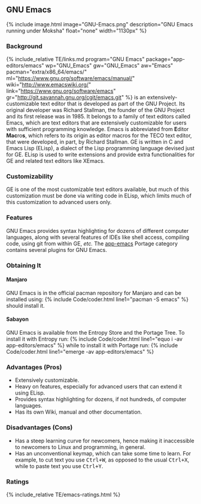 ## GNU Emacs
{% include image.html image="GNU-Emacs.png" description="GNU Emacs running under Moksha" float="none" width="1130px" %}

### Background
{% include_relative TE/links.md program="GNU Emacs" package="app-editors/emacs" wp="GNU_Emacs" gw="GNU_Emacs" aw="Emacs" pacman="extra/x86_64/emacs/" ml="https://www.gnu.org/software/emacs/manual/" wiki="http://www.emacswiki.org/" link="https://www.gnu.org/software/emacs" gr="http://git.savannah.gnu.org/cgit/emacs.git" %} is an extensively-customizable text editor that is developed as part of the GNU Project. Its original developer was Richard Stallman, the founder of the GNU Project and its first release was in 1985. It belongs to a family of text editors called Emacs, which are text editors that are extensively customizable for users with sufficient programming knowledge. Emacs is abbreviated from <b>E</b>ditor <b>Mac</b>ro<b>s</b>, which refers to its origin as editor macros for the TECO text editor, that were developed, in part, by Richard Stallman. GE is written in C and Emacs Lisp (ELisp), a dialect of the Lisp programming language devised just for GE. ELisp is used to write extensions and provide extra functionalities for GE and related text editors like XEmacs.

### Customizability
GE is one of the most customizable text editors available, but much of this customization must be done via writing code in ELisp, which limits much of this customization to advanced users only.

### Features
GNU Emacs provides syntax highlighting for dozens of different computer languages, along with several features of IDEs like shell access, compiling code, using git from within GE, *etc.* The [app-emacs](http://gpo.zugaina.org/app-emacs/) Portage category contains several plugins for GNU Emacs.

### Obtaining It
#### Manjaro
GNU Emacs is in the official pacman repository for Manjaro and can be installed using:
{% include Code/coder.html line1="pacman -S emacs" %}
should install it.

#### Sabayon
GNU Emacs is available from the Entropy Store and the Portage Tree. To install it with Entropy run:
{% include Code/coder.html line1="equo i -av app-editors/emacs" %}
while to install it with Portage run:
{% include Code/coder.html line1="emerge -av app-editors/emacs" %}

### Advantages (Pros)
* Extensively customizable.
* Heavy on features, especially for advanced users that can extend it using ELisp.
* Provides syntax highlighting for dozens, if not hundreds, of computer languages.
* Has its own Wiki, manual and other documentation.

### Disadvantages (Cons)
* Has a steep learning curve for newcomers, hence making it inaccessible to newcomers to Linux and programming, in general.
* Has an unconventional keymap, which can take some time to learn. For example, to cut text you use <kbd>Ctrl+W</kbd>, as opposed to the usual <kbd>Ctrl+X</kbd>, while to paste text you use <kbd>Ctrl+Y</kbd>.

### Ratings
{% include_relative TE/emacs-ratings.html %}
